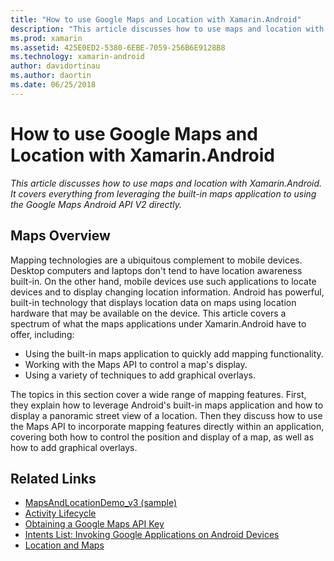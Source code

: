 ```yaml
---
title: "How to use Google Maps and Location with Xamarin.Android"
description: "This article discusses how to use maps and location with Xamarin.Android. It covers everything from leveraging the built-in maps application to using the Google Maps Android API V2 directly."
ms.prod: xamarin
ms.assetid: 425E0ED2-5380-6EBE-7059-256B6E9128B8
ms.technology: xamarin-android
author: davidortinau
ms.author: daortin
ms.date: 06/25/2018
---
```


# How to use Google Maps and Location with Xamarin.Android

_This article discusses how to use maps and location with Xamarin.Android. It covers everything from leveraging the built-in maps application to using the Google Maps Android API V2 directly._

## Maps Overview

Mapping technologies are a ubiquitous complement to mobile devices. 
Desktop computers and laptops don't tend to have location awareness 
built-in. On the other hand, mobile devices use such applications to 
locate devices and to display changing location information. Android 
has powerful, built-in technology that displays location data on 
maps using location hardware that may be available on the device. This 
article covers a spectrum of what the maps applications under 
Xamarin.Android have to offer, including: 

- Using the built-in maps application to quickly add mapping functionality.
- Working with the Maps API to control a map's display.
- Using a variety of techniques to add graphical overlays.

The topics in this section cover a wide range of mapping features.
First, they explain how to leverage Android's built-in maps application
and how to display a panoramic street view of a location. Then they
discuss how to use the Maps API to incorporate mapping features
directly within an application, covering both how to control the
position and display of a map, as well as how to add graphical
overlays.

## Related Links

- [MapsAndLocationDemo_v3 (sample)](/samples/xamarin/monodroid-samples/mapsandlocationdemo-v3)
- [Activity Lifecycle](~/android/app-fundamentals/activity-lifecycle/index.md)
- [Obtaining a Google Maps API Key](~/android/platform/maps-and-location/maps/obtaining-a-google-maps-api-key.md)
- [Intents List: Invoking Google Applications on Android Devices](https://developer.android.com/guide/appendix/g-app-intents.html)
- [Location and Maps](https://developer.android.com/guide/topics/location/index.html)